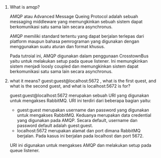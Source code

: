 1.  What is amqp?
    
    AMQP atau Advanced Message Queing Protocol adalah sebuah messaging middleware yang memungkinkan sebuah sistem dapat berkomunikasi satu sama lain secara asynchronus.

    AMQP memiliki standard tertentu yang dapat berjalan terlepas dari platform maupun bahasa pemrograman yang digunakan dengan menggunakan suatu aturan dan format khusus.

    Pada tutroial ini, AMQP digunakan dalam penggunaan CrosstownBus yaitu untuk melakukan setup pada queue listener. Ini memungkinkan sistem menjadi loosly coupled dan memungkinkan sistem dapat berkomunikasi satu sama lain secara asynchronus.

2.  what it means? guest:guest@localhost:5672 , what is the first quest, and what is the second guest, and what is localhost:5672 is for?

    guest:guest@localhost:5672 merupakan sebuah URI yang digunakan untuk mengakses RabbitMQ. URI ini terdiri dari beberapa bagian yaitu:
    
    - guest:guest merupakan username dan password yang digunakan untuk mengakses RabbitMQ. Keduanya merupakan data credential yang digunakan pada AMQP. Secara default, username dan password default adalah guest:guest.
    - localhost:5672 merupakan alamat dan port dimana RabbitMQ berjalan. Pada kasus ini berjalan pada localhost dan port 5672.

    URI ini digunakan untuk mengakses AMQP dan melakukan setup pada queue listener.
